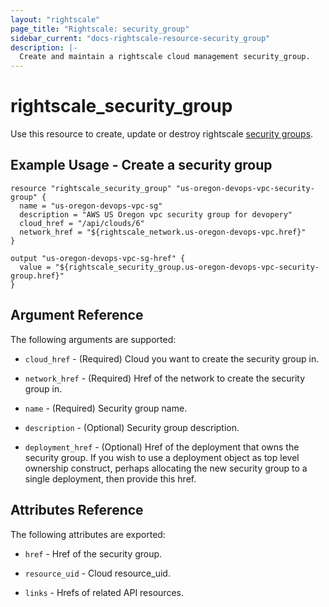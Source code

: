 ```yaml
---
layout: "rightscale"
page_title: "Rightscale: security_group"
sidebar_current: "docs-rightscale-resource-security_group"
description: |-
  Create and maintain a rightscale cloud management security_group.
---
```


# rightscale_security_group

Use this resource to create, update or destroy rightscale [security groups](http://reference.rightscale.com/api1.5/resources/ResourceSecurityGroups.html).

## Example Usage - Create a security group

```hcl
resource "rightscale_security_group" "us-oregon-devops-vpc-security-group" {
  name = "us-oregon-devops-vpc-sg"
  description = "AWS US Oregon vpc security group for devopery"
  cloud_href = "/api/clouds/6"
  network_href = "${rightscale_network.us-oregon-devops-vpc.href}"
}

output "us-oregon-devops-vpc-sg-href" {
  value = "${rightscale_security_group.us-oregon-devops-vpc-security-group.href}"
}
```

## Argument Reference

The following arguments are supported:

* `cloud_href` - (Required) Cloud you want to create the security group in.

* `network_href` - (Required) Href of the network to create the security group in.

* `name` - (Required) Security group name.

* `description` - (Optional) Security group description.

* `deployment_href` - (Optional) Href of the deployment that owns the security group.  If you wish to use a deployment object as top level ownership construct, perhaps allocating the new security group to a single deployment, then provide this href.

## Attributes Reference

The following attributes are exported:

* `href` - Href of the security group.

* `resource_uid` - Cloud resource_uid.

* `links` - Hrefs of related API resources.
